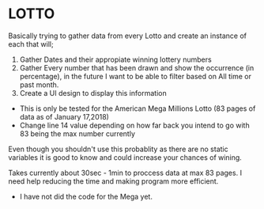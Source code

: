 # LOTTO

Basically trying to gather data from every Lotto and create an instance of each that will;

1. Gather Dates and their appropiate winning lottery numbers
2. Gather Every number that has been drawn and show the occurrence (in percentage),
in the future I want to be able to filter based on All time or past month.
3. Create a UI design to display this information

* This is only be tested for the American Mega Millions Lotto (83 pages of data as of January 17,2018)
* Change line 14 value depending on how far back you intend to go with 83 being the max number currently


Even though you shouldn't use this probablity as there are no static variables it is good to know and could increase your chances of wining.

Takes currently about 30sec - 1min to proccess data at max 83 pages.
I need help reducing the time and making program more efficient.
* I have not did the code for the Mega yet.
